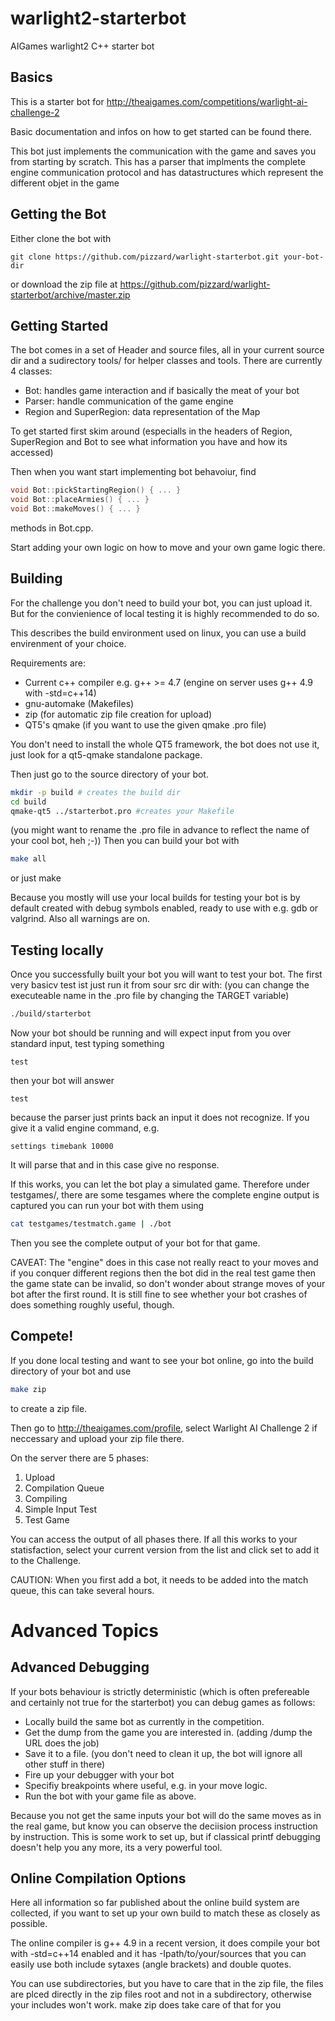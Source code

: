 warlight2-starterbot
===================

AIGames warlight2 C++ starter bot

Basics
------

This is a starter bot for 
http://theaigames.com/competitions/warlight-ai-challenge-2

Basic documentation and infos on how to get started can be found there.

This bot just implements the communication with the game and saves you from starting by scratch.
This has a parser that implments the complete engine communication protocol and 
has datastructures which represent the different objet in the game

Getting the Bot
---------------

Either clone the bot with 
```
git clone https://github.com/pizzard/warlight-starterbot.git your-bot-dir
```
or download the zip file at 
https://github.com/pizzard/warlight-starterbot/archive/master.zip


Getting Started
---------------

The bot comes in a set of Header and source files, all in your current source dir and 
a sudirectory tools/ for helper classes and tools.
There are currently 4 classes:
 * Bot: handles game interaction and if basically the meat of your bot
 * Parser: handle communication of the game engine
 * Region and SuperRegion: data representation of the Map

To get started first skim around (especialls in the headers of Region, SuperRegion and Bot
to see what information you have and how its accessed)

Then when you want start implementing bot behavoiur, find 
```c++
void Bot::pickStartingRegion() { ... }
void Bot::placeArmies() { ... }
void Bot::makeMoves() { ... }
```
methods in Bot.cpp.

Start adding your own logic on how to move and your own game logic there.


Building
--------

For the challenge you don't need to build your bot, you can just upload it.
But for the convienience of local testing it is highly recommended to do so.

This describes the build environment used on linux, you can use a build envirenment of your choice.

Requirements are:
 * Current c++ compiler e.g. g++ >= 4.7 (engine on server uses g++ 4.9 with -std=c++14)
 * gnu-automake (Makefiles)
 * zip (for automatic zip file creation for upload)
 * QT5's qmake (if you want to use the given qmake .pro file)

You don't need to install the whole QT5 framework, the bot does not use it, just look
for a qt5-qmake standalone package.

Then just go to the source directory of your bot.
```bash
mkdir -p build # creates the build dir
cd build
qmake-qt5 ../starterbot.pro #creates your Makefile
```
(you might want to rename the .pro file in advance to reflect the name of your cool bot, heh ;-))
Then you can build your bot with 
```bash
make all 
```
or just make

Because you mostly will use your local builds for testing your bot is by default created with debug 
symbols enabled, ready to use with e.g. gdb or valgrind. Also all warnings are on.

Testing locally
---------------

Once you successfully built your bot you will want to test your bot.
The first very basicv test ist just run it from sour src dir with:
(you can change the executeable name in the .pro file by changing the TARGET variable)
```bash
./build/starterbot
```
Now your bot should be running and will expect input from you over standard input,
test typing something
```
test
```
then your bot will answer
```
test
```
because the parser just prints back an input it does not recognize.
If you give it a valid engine command, e.g.
```
settings timebank 10000
```
It will parse that and in this case give no response.

If this works, you can let the bot play a simulated game.
Therefore under testgames/, there are some tesgames where the complete engine output is captured
you can run your bot with them using
```bash
cat testgames/testmatch.game | ./bot
```
Then you see the complete output of your bot for that game.

CAVEAT: The "engine" does in this case not really react to your moves and if
you conquer different regions then the bot did in the real test game then the game state can be invalid,
so don't wonder about strange moves of your bot after the first round.
It is still fine to see whether your bot crashes of does something roughly useful, though.

Compete!
--------
If you done local testing and want to see your bot online, go into the build directory of your bot
and use
```bash
make zip
```
to create a zip file.

Then go to http://theaigames.com/profile, select Warlight AI Challenge 2 if neccessary and upload
your zip file there.

On the server there are 5 phases:
 1. Upload
 2. Compilation Queue
 3. Compiling 
 4. Simple Input Test
 5. Test Game

You can access the output of all phases there.
If all this works to your statisfaction, select your current version from the list and click set
to add it to the Challenge.

CAUTION: When you first add a bot, it needs to be added into the match queue, this can take several hours.

Advanced Topics 
================

Advanced Debugging
------------------

If your bots behaviour is strictly deterministic (which is often prefereable and certainly not true
for the starterbot) you can debug games as follows:

 * Locally build the same bot as currently in the competition. 
 * Get the dump from the game you are interested in. (adding /dump the URL does the job) 
 * Save it to a file. (you don't need to clean it up, the bot will ignore all other stuff in there)
 * Fire up your debugger with your bot
 * Specifiy breakpoints where useful, e.g. in your move logic.
 * Run the bot with your game file as above.

Because you not get the same inputs your bot will do the same moves as in the real game, but know
you can observe the deciision process instruction by instruction.
This is some work to set up, but if classical printf debugging doesn't help you any more, its a very 
powerful tool. 

Online Compilation Options
-----------------------

Here all information so far published about the online build system are collected, if you want to set up
your own build to match these as closely as possible.

The online compiler is g++ 4.9 in a recent version, it does compile your bot with
-std=c++14 enabled and it has -Ipath/to/your/sources that you can easily use both include sytaxes 
(angle brackets) and double quotes.

You can use subdirectories, but you have to care that in the zip file, the files are plced directly
in the zip files root and not in a subdirectory, otherwise your includes won't work.
make zip does take care of that for you






